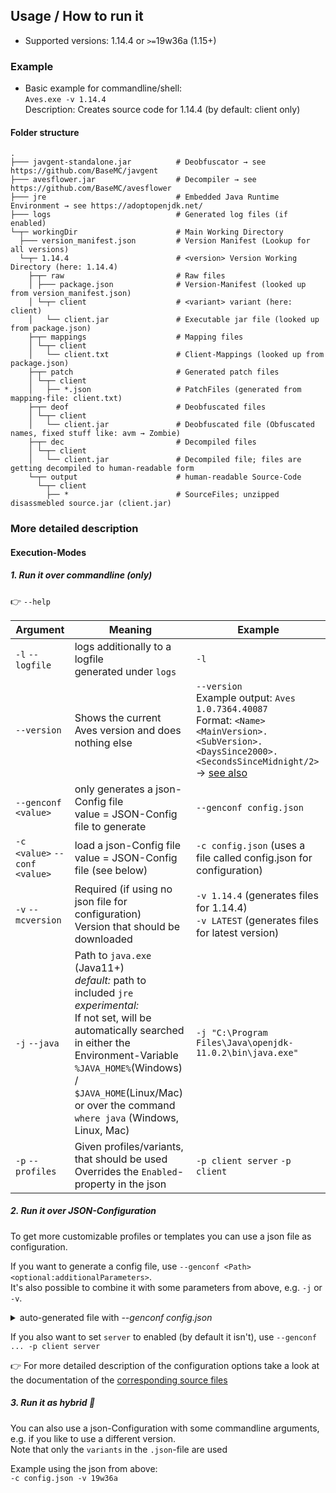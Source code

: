 ## Usage / How to run it
* Supported versions: 1.14.4 or ``>=``19w36a (1.15+)

### Example
* Basic example for commandline/shell:<br/>
```Aves.exe -v 1.14.4```<br/>
Description: Creates source code for 1.14.4 (by default: client only)
#### Folder structure

    .
    ├─── javgent-standalone.jar          # Deobfuscator → see https://github.com/BaseMC/javgent
    ├─── avesflower.jar                  # Decompiler → see https://github.com/BaseMC/avesflower
    ├─── jre                             # Embedded Java Runtime Environment → see https://adoptopenjdk.net/
    ├─── logs                            # Generated log files (if enabled)
    └─┬─ workingDir                      # Main Working Directory
      ├─── version_manifest.json         # Version Manifest (Lookup for all versions)
      └─┬─ 1.14.4                        # <version> Version Working Directory (here: 1.14.4)
        ├─┬─ raw                         # Raw files
        │ ├─── package.json              # Version-Manifest (looked up from version_manifest.json)
        │ └─┬─ client                    # <variant> variant (here: client)
        │   └── client.jar               # Executable jar file (looked up from package.json)
        ├─┬─ mappings                    # Mapping files
        │ └─┬─ client                    
        │   └── client.txt               # Client-Mappings (looked up from package.json)
        ├─┬─ patch                       # Generated patch files
        │ └─┬─ client                    
        │   ├── *.json                   # PatchFiles (generated from mapping-file: client.txt)
        ├─┬─ deof                        # Deobfuscated files
        │ └─┬─ client                   
        │   └── client.jar               # Deobfuscated file (Obfuscated names, fixed stuff like: avm → Zombie)
        ├─┬─ dec                         # Decompiled files
        │ └─┬─ client                    
        │   └── client.jar               # Decompiled file; files are getting decompiled to human-readable form
        └─┬─ output                      # human-readable Source-Code
          └─┬─ client                    
            ├── *                        # SourceFiles; unzipped disassmebled source.jar (client.jar)
        
### More detailed description
#### Execution-Modes
##### 1. Run it over commandline (only)
:point_right: ``--help`` 

|Argument|Meaning|Example|
|--------|-------|-------|
|``-l`` ``--logfile``|logs additionally to a logfile<br/> generated under ``logs`` |``-l``|
|``--version``| Shows the current Aves version and does nothing else |``--version``<br/>Example output: ``Aves 1.0.7364.40087``<br/> Format:  ``<Name> <MainVersion>.<SubVersion>.<DaysSince2000>.<SecondsSinceMidnight/2>`` → [see also](https://stackoverflow.com/questions/356543/can-i-automatically-increment-the-file-build-version-when-using-visual-studio) |
|``--genconf <value>``|only generates a json-Config file<br/> value = JSON-Config file to generate | ``--genconf config.json`` |
|``-c <value>`` ``--conf <value>``|load a json-Config file<br/> value = JSON-Config file (see below) |``-c config.json`` (uses a file called config.json for configuration)|
|``-v`` ``--mcversion``|Required (if using no json file for configuration)<br /> Version that should be downloaded|``-v 1.14.4`` (generates files for 1.14.4)<br/>``-v LATEST`` (generates files for latest version)|
|``-j`` ``--java``|Path to ``java.exe`` (Java11+)<br/><i>default:</i> path to included ``jre``<br/><i>experimental:</i><br/>If not set, will be automatically searched in either the Environment-Variable ``%JAVA_HOME%``(Windows) / ``$JAVA_HOME``(Linux/Mac) or over the command ``where java`` (Windows, Linux, Mac) | ``-j "C:\Program Files\Java\openjdk-11.0.2\bin\java.exe"`` |
|``-p`` ``--profiles``|Given profiles/variants, that should be used<br/>Overrides the ``Enabled``-property in the json |``-p client server`` ``-p client``|

##### 2. Run it over JSON-Configuration
To get more customizable profiles or templates you can use a json file as configuration.

If you want to generate a config file, use ``--genconf <Path> <optional:additionalParameters>``.<br/>
It's also possible to combine it with some parameters from above, e.g. ``-j`` or ``-v``.

<details>
<summary>auto-generated file with <i>--genconf config.json</i></summary>

```JS
{
  "ResolveOverNetwork": true,
  "RemoteManifestJsonURL": "https://launchermeta.mojang.com/mc/game/version_manifest.json",
  "SuppressManifestDownload": "00:05:00",
  "ManifestJsonFilePath": "version_manifest.json",
  "TryKeepExisting": true,
  "NetworkIncludeClientLibs": false,
  "NetworkIncludeLogging": false,
  "Version": null, // if null: must be set manually over CLI when running it next time
  "VersionSrcJson": "package.json",
  "VariantConfigs": [
    {
      "Enabled": true,
      "Name": "client",
      "Key": "client",
      "SrcJar": "client.jar",
      "MappingKey": "client_mappings",
      "MappingFile": "client.txt",
      "PatchFile": "client.txt",
      "ExcludedComponents": [
        "net/minecraft/gametest/"
      ],
      "DeObfuscatedFile": "client.jar",
      "DecompiledFile": "client.jar",
      "OutputFilesDirFolder": "client"
    },
    {
      "Enabled": false,
      "Name": "server",
      "Key": "server",
      "SrcJar": "server.jar",
      "MappingKey": "server_mappings",
      "MappingFile": "server.txt",
      "PatchFile": "server.txt",
      "ExcludedComponents": [
        "net/minecraft/gametest/",
        "com/google/",
        "io/netty",
        "it/unimi/",
        "javax/",
        "joptsimple/",
        "org/apache"
      ],
      "DeObfuscatedFile": "server.jar",
      "DecompiledFile": "server.jar",
      "OutputFilesDirFolder": "server"
    }
  ],
  "MakeJavaCompatible": true,
  "JavaExePath": "jre\\bin\\java.exe",
  "Deobfuscator": null,
  "DeobfuscatorTimeout": "00:05:00",
  "BaseDeobfuscatorCommand": "-jar \"{Deobfuscator}\" -s \"{SrcJar}\" -m \"{PatchFile}\" -o \"{DeObfuscatedFile}\"",
  "Decompiler": null,
  "DecompilerTimeout": "00:30:00",
  "BaseDecompilerCommand": "-jar \"{Decompiler}\" -dgs=1 -rsy=1 -lit=1 -mpm=60 \"{SrcFile}\" \"{TargetDir}\"",
  "WorkingDirectory": "workingDir",
  "VersionWorkingDirectory": null,
  "RawDirectory": "raw",
  "MappingFilesDir": "mappings",
  "PatchFilesDir": "patch",
  "DeObfuscatedDirectory": "deof",
  "DecompiledDirectory": "dec",
  "OutputDirectory": "output",
  "OutputDirectoryMetaFiles": "output-meta",
  "OutputDirLibs": "libs",
  "OutputDirLogging": "logging"
}
```

</details>

If you also want to set ``server`` to enabled (by default it isn't), use ``--genconf ... -p client server ``

:point_right: For more detailed description of the configuration options take a look at the documentation of the [corresponding source files](/Aves/Config)

##### 3. Run it as hybrid :twisted_rightwards_arrows:
You can also use a json-Configuration with some commandline arguments, e.g. if you like to use a different version.<br/>
Note that only the `variants` in the `.json`-file are used

Example using the json from above:<br/>
``-c config.json -v 19w36a``
